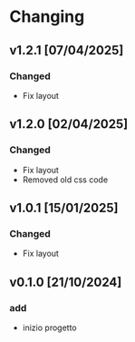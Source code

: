 # Changing

## v1.2.1 [07/04/2025]

### Changed
  - Fix layout

## v1.2.0 [02/04/2025]

### Changed
  - Fix layout
  - Removed old css code

## v1.0.1 [15/01/2025]

### Changed
  - Fix layout

## v0.1.0 [21/10/2024]

### add
  - inizio progetto

